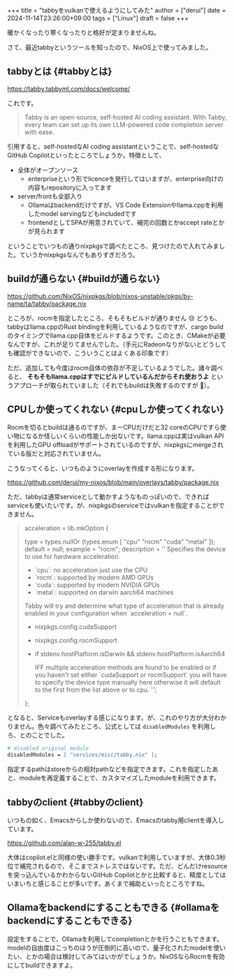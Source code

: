 +++
title = "tabbyをvulkanで使えるようにしてみた"
author = ["derui"]
date = 2024-11-14T23:26:00+09:00
tags = ["Linux"]
draft = false
+++

暖かくなったり寒くなったりと格好が定まりませんね。

さて、最近tabbyというツールを知ったので、NixOS上で使ってみました。

<!--more-->


## tabbyとは {#tabbyとは}

<https://tabby.tabbyml.com/docs/welcome/>

これです。

> Tabby is an open-source, self-hosted AI coding assistant. With Tabby, every team can set up its own LLM-powered code completion server with ease.

引用すると、self-hostedなAI coding assistantということで、self-hostedなGitHub Copilotといったところでしょうか。特徴として、

-   全体がオープンソース
    -   enterpriseという形でlicenceを発行してはいますが、enterprise向けの内容もrepositoryに入ってます
-   server/frontも全部入り
    -   Ollamaはbackendだけですが、VS Code Extensionやllama.cppを利用したmodel servingなどもincludedです
    -   frontendとしてSPAが用意されていて、補完の回数とかaccept rateとかが見られます

ということでいつもの通りnixpkgsで調べたところ、見つけたので入れてみました。ていうかnixpkgsなんでもありすぎだろう。


## buildが通らない {#buildが通らない}

<https://github.com/NixOS/nixpkgs/blob/nixos-unstable/pkgs/by-name/ta/tabby/package.nix>

ところが、rocmを指定したところ、そもそもビルドが通りません :cry: どうも、tabbyはllama.cppのRust bindingを利用しているようなのですが、cargo buildのタイミングでllama.cpp自体をビルドするようです。このとき、CMakeが必要なんですが、これが足りてませんでした。（手元にRadeonなりがないとどうしても確認ができないので、こういうことはよくある印象です）

ただ、追加しても今度はrocm自体の依存が不足しているようでした。諸々調べると、 **そもそもllama.cppはすでにビルドしているんだからそれ使おうよ** というアプローチが取られていました（それでもbuildは失敗するのですが :thinking:）。


## CPUしか使ってくれない {#cpuしか使ってくれない}

Rocmを切るとbuildは通るのですが、まーCPUだけだと32 coreのCPUですら使い物になるか怪しいくらいの性能しか出ないです。llama.cppは実はvulkan APIを利用したGPU offloadがサポートされているのですが、nixpkgsにmergeされている版だと対応されていません。

こうなってくると、いつものようにoverlayを作成する形になります。

<https://github.com/derui/my-nixos/blob/main/overlays/tabby/package.nix>

ただ、tabbyは通常serviceとして動かすようなものっぽいので、できればserviceも使いたいです。が、nixpkgsのserviceではvulkanを指定することができません。

> acceleration = lib.mkOption {
>
> type = types.nullOr (types.enum [ "cpu" "rocm" "cuda" "metal" ]);
> default = null;
> example = "rocm";
> description = ''
>   Specifies the device to use for hardware acceleration.
>
> -   \`cpu\`: no acceleration just use the CPU
> -   \`rocm\`: supported by modern AMD GPUs
> -   \`cuda\`: supported by modern NVIDIA GPUs
> -   \`metal\`: supported on darwin aarch64 machines
>
> Tabby will try and determine what type of acceleration that is
> already enabled in your configuration when \`acceleration = null\`.
>
> -   nixpkgs.config.cudaSupport
> -   nixpkgs.config.rocmSupport
> -   if stdenv.hostPlatform.isDarwin &amp;&amp; stdenv.hostPlatform.isAarch64
>
>       IFF multiple acceleration methods are found to be enabled or if you
>       haven't set either \`cudaSupport or rocmSupport\` you will have to
>       specify the device type manually here otherwise it will default to
>       the first from the list above or to cpu.
>     '';
>
> };

となると、Serviceもoverlayする感じになります。が、これのやり方が大分わかりません。色々調べてみたところ、公式としては `disabledModules` を利用しろ、とのことでした。

```nix
# disabled original module
disabledModules = [ "services/misc/tabby.nix" ];
```

指定するpathはstoreからの相対pathなどを指定できます。これを指定したあと、moduleを再定義することで、カスタマイズしたmoduleを利用できます。


## tabbyのclient {#tabbyのclient}

いつもの如く、Emacsからしか使わないので、Emacsのtabby用clientを導入しています。

<https://github.com/alan-w-255/tabby.el>

大体はcopilot.elと同様の使い勝手です。vulkanで利用していますが、大体0.3秒位で補完されるので、そこまでストレスではないです。ただ、どんだけresourceを突っ込んでいるかわからないGitHub Copilotとかと比較すると、精度としてはいまいちと感じることが多いです。あくまで補助といったところですね。


## Ollamaをbackendにすることもできる {#ollamaをbackendにすることもできる}

設定をすることで、Ollamaを利用してcompletionとかを行うこともできます。modelの自由度はこっちのほうが圧倒的に高いので、量子化されたmodelを使いたい、とかの場合は検討してみてはいかがでしょうか。NixOSならRocmを有効にしてbuildできますよ。
